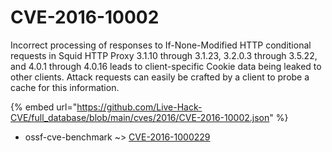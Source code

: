 # CVE-2016-10002

Incorrect processing of responses to If-None-Modified HTTP conditional requests in Squid HTTP Proxy 3.1.10 through 3.1.23, 3.2.0.3 through 3.5.22, and 4.0.1 through 4.0.16 leads to client-specific Cookie data being leaked to other clients. Attack requests can easily be crafted by a client to probe a cache for this information.

{% embed url="https://github.com/Live-Hack-CVE/full_database/blob/main/cves/2016/CVE-2016-10002.json" %}


* ossf-cve-benchmark ~> [CVE-2016-1000229](https://www.alice-snow.ru/2016/database/cve-2016-10002/cve-2016-1000229-ossf-cve-benchmark)